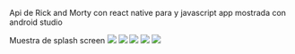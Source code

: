 Api de Rick and Morty con react native para y javascript app mostrada con android studio 
<div>
  Muestra de splash screen
  <img src= 'https://user-images.githubusercontent.com/81265155/158934493-a77a69ca-ba2b-49f4-b318-4f31da261376.png'>
  
  <img src= 'https://user-images.githubusercontent.com/81265155/158934952-41b0aedf-0133-41a2-bc46-3dbc0ca5bd80.png'>
  
  <img src= 'https://user-images.githubusercontent.com/81265155/158935029-b9b8bd5e-a9df-4c39-98f7-837c4676d200.png'>
  
  <img src= 'https://user-images.githubusercontent.com/81265155/158935063-aa2fed51-0746-400a-8c78-1ccaec7c3043.png'>
  
  <img src= 'https://user-images.githubusercontent.com/81265155/158935114-625cca04-422a-400b-89c0-1e9d6c8650ff.png'>
</div>
